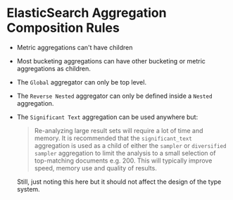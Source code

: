 # ElasticSearch Aggregation Composition Rules

* Metric aggregations can't have children
* Most bucketing aggregations can have other bucketing or metric
  aggregations as children.
* The `Global` aggregator can only be top level.
* The `Reverse Nested` aggregator can only be defined inside a `Nested` 
  aggregation.
* The `Significant Text` aggregation can be used anywhere but: 
  > Re-analyzing large result sets will require a lot of time and memory. It is 
  > recommended that the `significant_text` aggregation is used as a child of 
  > either the `sampler` or `diversified sampler` aggregation to limit the 
  > analysis to a small selection of top-matching documents e.g. 200. This will
  > typically improve speed, memory use and quality of results.

  Still, just noting this here but it should not affect the design of the 
  type system.
